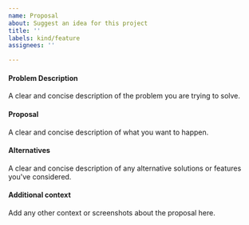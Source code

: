 ```yaml
---
name: Proposal
about: Suggest an idea for this project
title: ''
labels: kind/feature
assignees: ''

---
```


#### Problem Description

A clear and concise description of the problem you are trying to solve.

#### Proposal
A clear and concise description of what you want to happen.

#### Alternatives
A clear and concise description of any alternative solutions or features you've considered.

#### Additional context
Add any other context or screenshots about the proposal here.
